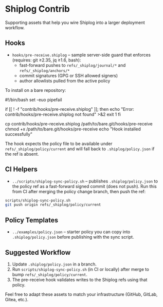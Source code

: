 # Shiplog Contrib

Supporting assets that help you wire Shiplog into a larger deployment workflow.

## Hooks

- `hooks/pre-receive.shiplog` – sample server-side guard that enforces (requires: git ≥2.35, jq ≥1.6, bash):
  - fast-forward pushes to `refs/_shiplog/journal/*` and `refs/_shiplog/anchors/*`
  - commit signatures (GPG or SSH allowed signers)
  - author allowlists pulled from the active policy

To install on a bare repository:

#!/bin/bash
set -euo pipefail

if [[ ! -f "contrib/hooks/pre-receive.shiplog" ]]; then
  echo "Error: contrib/hooks/pre-receive.shiplog not found" >&2
  exit 1
fi

cp contrib/hooks/pre-receive.shiplog /path/to/bare.git/hooks/pre-receive
chmod +x /path/to/bare.git/hooks/pre-receive
echo "Hook installed successfully"

The hook expects the policy file to be available under `refs/_shiplog/policy/current` and will fall back to `.shiplog/policy.json` if the ref is absent.

## CI Helpers

- `../scripts/shiplog-sync-policy.sh` – publishes `.shiplog/policy.json` to the policy ref as a fast-forward signed commit (does not push). Run this from CI after merging the policy change branch, then push the ref:

```bash
scripts/shiplog-sync-policy.sh
git push origin refs/_shiplog/policy/current
```

## Policy Templates

- `../examples/policy.json` – starter policy you can copy into `.shiplog/policy.json` before publishing with the sync script.

## Suggested Workflow

1. Update `.shiplog/policy.json` in a branch.
2. Run `scripts/shiplog-sync-policy.sh` (in CI or locally) after merge to bump `refs/_shiplog/policy/current`.
3. The pre-receive hook validates writes to the Shiplog refs using that policy.

Feel free to adapt these assets to match your infrastructure (GitHub, GitLab, Gitea, etc.).
